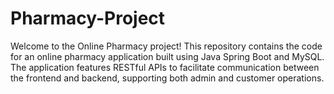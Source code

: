 # Pharmacy-Project
Welcome to the Online Pharmacy project! This repository contains the code for an online pharmacy application built using Java Spring Boot and MySQL. The application features RESTful APIs to facilitate communication between the frontend and backend, supporting both admin and customer operations.
